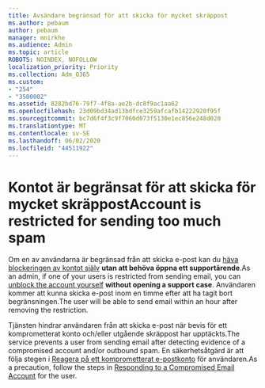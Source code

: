 ```yaml
---
title: Avsändare begränsad för att skicka för mycket skräppost
ms.author: pebaum
author: pebaum
manager: mnirkhe
ms.audience: Admin
ms.topic: article
ROBOTS: NOINDEX, NOFOLLOW
localization_priority: Priority
ms.collection: Adm_O365
ms.custom:
- "254"
- "3500002"
ms.assetid: 8282bd76-79f7-4f8a-ae2b-dc8f9ac1aa62
ms.openlocfilehash: 23d09bd34ad13bdfce3259afcafb14222920f95f
ms.sourcegitcommit: bc7d6f4f3c9f7060d073f5130e1ec856e248d020
ms.translationtype: MT
ms.contentlocale: sv-SE
ms.lasthandoff: 06/02/2020
ms.locfileid: "44511922"
---
```

# <a name="account-is-restricted-for-sending-too-much-spam"></a><span data-ttu-id="db0ef-102">Kontot är begränsat för att skicka för mycket skräppost</span><span class="sxs-lookup"><span data-stu-id="db0ef-102">Account is restricted for sending too much spam</span></span>

<span data-ttu-id="db0ef-103">Om en av användarna är begränsad från att skicka e-post kan du [häva blockeringen av kontot själv](https://protection.office.com/?hash=/restrictedusers) **utan att behöva öppna ett supportärende**.</span><span class="sxs-lookup"><span data-stu-id="db0ef-103">As an admin, if one of your users is restricted from sending email, you can [unblock the account yourself](https://protection.office.com/?hash=/restrictedusers) **without opening a support case**.</span></span> <span data-ttu-id="db0ef-104">Användaren kommer att kunna skicka e-post inom en timme efter att ha tagit bort begränsningen.</span><span class="sxs-lookup"><span data-stu-id="db0ef-104">The user will be able to send email within an hour after removing the restriction.</span></span>

<span data-ttu-id="db0ef-105">Tjänsten hindrar användaren från att skicka e-post när bevis för ett komprometterat konto och/eller utgående skräppost har upptäckts.</span><span class="sxs-lookup"><span data-stu-id="db0ef-105">The service prevents a user from sending email after detecting evidence of a compromised account and/or outbound spam.</span></span> <span data-ttu-id="db0ef-106">En säkerhetsåtgärd är att följa stegen i [Reagera på ett komprometterat e-postkonto](https://docs.microsoft.com/microsoft-365/security/office-365-security/responding-to-a-compromised-email-account) för användaren.</span><span class="sxs-lookup"><span data-stu-id="db0ef-106">As a precaution, follow the steps in [Responding to a Compromised Email Account](https://docs.microsoft.com/microsoft-365/security/office-365-security/responding-to-a-compromised-email-account) for the user.</span></span>
